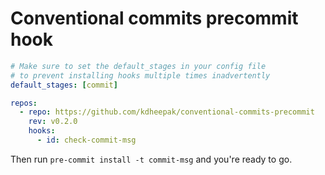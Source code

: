# Conventional commits precommit hook

```yaml
# Make sure to set the default_stages in your config file
# to prevent installing hooks multiple times inadvertently
default_stages: [commit]

repos:
  - repo: https://github.com/kdheepak/conventional-commits-precommit
    rev: v0.2.0
    hooks:
      - id: check-commit-msg
```

Then run `pre-commit install -t commit-msg` and you're ready to go.

